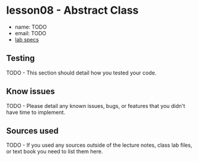 # lesson08 - Abstract Class

- name: TODO
- email: TODO
- [lab specs](https://shanepanter.com/cs2/lessons/lesson08.html)

## Testing

TODO - This section should detail how you tested your code.

## Know issues

TODO - Please detail any known issues, bugs, or features that you didn't have time to implement.

## Sources used

TODO - If you used any sources outside of the lecture notes, class lab files, or text book you need to list them here.

